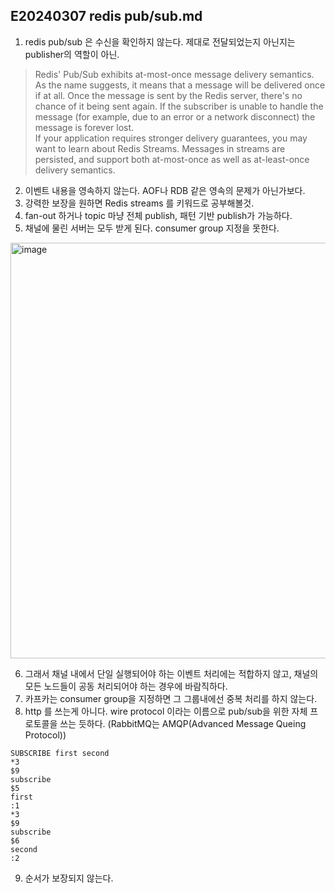 ## E20240307 redis pub/sub.md

1. redis pub/sub 은 수신을 확인하지 않는다. 제대로 전달되었는지 아닌지는 publisher의 역할이 아닌.
   
> Redis' Pub/Sub exhibits at-most-once message delivery semantics. As the name suggests, it means that a message will be delivered once if at all. Once the message is sent by the Redis server, there's no chance of it being sent again. If the subscriber is unable to handle the message (for example, due to an error or a network disconnect) the message is forever lost.    
If your application requires stronger delivery guarantees, you may want to learn about Redis Streams. Messages in streams are persisted, and support both at-most-once as well as at-least-once delivery semantics.
2. 이벤트 내용을 영속하지 않는다. AOF나 RDB 같은 영속의 문제가 아닌가보다.
3. 강력한 보장을 원하면 Redis streams 를 키워드로 공부해볼것. 
4. fan-out 하거나 topic 마냥 전체 publish, 패턴 기반 publish가 가능하다.
5. 채널에 물린 서버는 모두 받게 된다. consumer group 지정을 못한다.
<img width="665" alt="image" src="https://github.com/ecsimsw/daily-note-public/assets/46060746/ba238b8b-baa4-4bdc-9862-434b4ef93438">

6. 그래서 채널 내에서 단일 실행되어야 하는 이벤트 처리에는 적합하지 않고, 채널의 모든 노드들이 공동 처리되어야 하는 경우에 바람직하다.
7. 카프카는 consumer group을 지정하면 그 그룹내에선 중복 처리를 하지 않는다.
8. http 를 쓰는게 아니다. wire protocol 이라는 이름으로 pub/sub을 위한 자체 프로토콜을 쓰는 듯하다. (RabbitMQ는 AMQP(Advanced Message Queing Protocol))
```
SUBSCRIBE first second
*3
$9
subscribe
$5
first
:1
*3
$9
subscribe
$6
second
:2
```
9. 순서가 보장되지 않는다.


